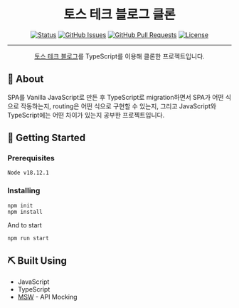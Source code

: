 

<h1 align="center">토스 테크 블로그 클론</h1>

<div align="center">

[![Status](https://img.shields.io/badge/status-active-success.svg)]()
[![GitHub Issues](https://img.shields.io/github/issues/kylelobo/The-Documentation-Compendium.svg)](https://github.com/kylelobo/The-Documentation-Compendium/issues)
[![GitHub Pull Requests](https://img.shields.io/github/issues-pr/kylelobo/The-Documentation-Compendium.svg)](https://github.com/kylelobo/The-Documentation-Compendium/pulls)
[![License](https://img.shields.io/badge/license-MIT-blue.svg)](/LICENSE)

</div>

---

<p align="center"> <a href="https://toss.tech/tech">토스 테크 블로그</a>를 TypeScript를 이용해 클론한 프로젝트입니다. 
    <br> 
</p>


## 🧐 About <a name = "about"></a>

SPA를 Vanilla JavaScript로 만든 후 TypeScript로 migration하면서 SPA가 어떤 식으로 작동하는지, routing은 어떤 식으로 구현할 수 있는지, 그리고 JavaScript와 TypeScript에는 어떤 차이가 있는지 공부한 프로젝트입니다.

## 🏁 Getting Started <a name = "getting_started"></a>

### Prerequisites

```
Node v18.12.1
```

### Installing

```
npm init
npm install
```

And to start

```
npm run start
```

## ⛏️ Built Using <a name = "built_using"></a>

- JavaScript
- TypeScript
- [MSW]((https://mswjs.io/)) - API Mocking
